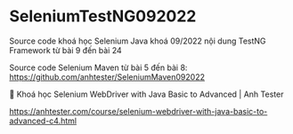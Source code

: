 # SeleniumTestNG092022
Source code khoá học Selenium Java khoá 09/2022 nội dung TestNG Framework từ bài 9 đến bài 24

Source code Selenium Maven từ bài 5 đến bài 8: https://github.com/anhtester/SeleniumMaven092022

🔅 Khoá học Selenium WebDriver with Java Basic to Advanced | Anh Tester

https://anhtester.com/course/selenium-webdriver-with-java-basic-to-advanced-c4.html
